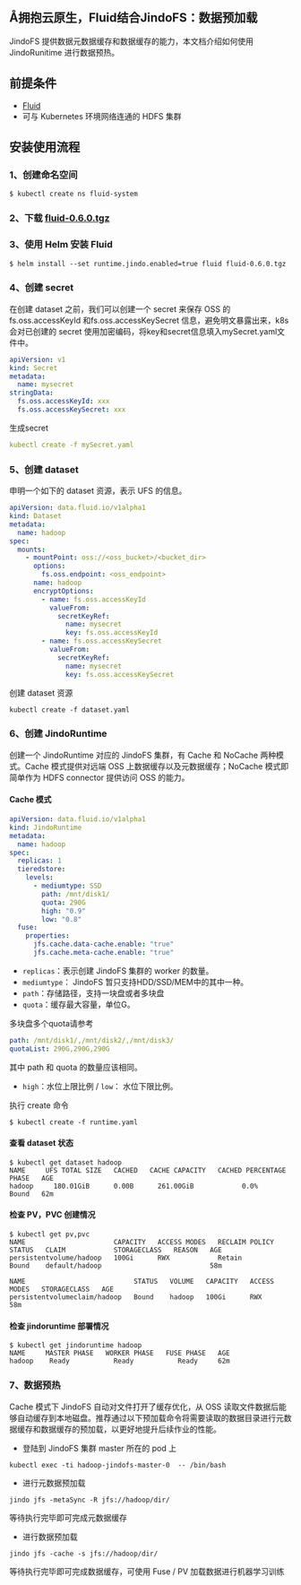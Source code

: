 ## Å拥抱云原生，Fluid结合JindoFS：数据预加载

JindoFS 提供数据元数据缓存和数据缓存的能力，本文档介绍如何使用 JindoRunitime 进行数据预热。

## 前提条件

- [Fluid](https://github.com/fluid-cloudnative/fluid)
- 可与 Kubernetes 环境网络连通的 HDFS 集群

## 安装使用流程

### 1、创建命名空间
```shell
$ kubectl create ns fluid-system
```
### 2、下载 [fluid-0.6.0.tgz](http://smartdata-binary.oss-cn-shanghai.aliyuncs.com/fluid/352cache/fluid-0.6.0.tgz)

### 3、使用 Helm 安装 Fluid

```shell
$ helm install --set runtime.jindo.enabled=true fluid fluid-0.6.0.tgz
```
### 4、创建 secret

在创建 dataset 之前，我们可以创建一个 secret 来保存 OSS 的 fs.oss.accessKeyId 和fs.oss.accessKeySecret 信息，避免明文暴露出来，k8s会对已创建的 secret 使用加密编码，将key和secret信息填入mySecret.yaml文件中。

```yaml
apiVersion: v1
kind: Secret
metadata:
  name: mysecret
stringData:
  fs.oss.accessKeyId: xxx
  fs.oss.accessKeySecret: xxx
```

生成secret

```yaml
kubectl create -f mySecret.yaml
```

### 5、创建 dataset

申明一个如下的 dataset 资源，表示 UFS 的信息。

```yaml
apiVersion: data.fluid.io/v1alpha1
kind: Dataset
metadata:
  name: hadoop
spec:
  mounts:
    - mountPoint: oss://<oss_bucket>/<bucket_dir>
      options:
        fs.oss.endpoint: <oss_endpoint>  
      name: hadoop
      encryptOptions:
        - name: fs.oss.accessKeyId
          valueFrom:
            secretKeyRef:
              name: mysecret
              key: fs.oss.accessKeyId
        - name: fs.oss.accessKeySecret
          valueFrom:
            secretKeyRef:
              name: mysecret
              key: fs.oss.accessKeySecret      
```

创建 dataset 资源

```shell
kubectl create -f dataset.yaml
```

### 6、创建 JindoRuntime

创建一个 JindoRuntime 对应的 JindoFS 集群，有 Cache 和 NoCache 两种模式。Cache 模式提供对远端 OSS 上数据缓存以及元数据缓存；NoCache 模式即简单作为 HDFS connector 提供访问 OSS 的能力。

#### Cache 模式
```yaml
apiVersion: data.fluid.io/v1alpha1
kind: JindoRuntime
metadata:
  name: hadoop
spec:
  replicas: 1
  tieredstore:
    levels:
      - mediumtype: SSD
        path: /mnt/disk1/
        quota: 290G
        high: "0.9"
        low: "0.8"
  fuse:
    properties:
      jfs.cache.data-cache.enable: "true"
      jfs.cache.meta-cache.enable: "true"
```


* `replicas`：表示创建 JindoFS 集群的 worker 的数量。
* `mediumtype`： JindoFS 暂只支持HDD/SSD/MEM中的其中一种。
* `path`：存储路径，支持一块盘或者多块盘
* `quota`：缓存最大容量，单位G。

多块盘多个quota请参考
```yaml
path: /mnt/disk1/,/mnt/disk2/,/mnt/disk3/
quotaList: 290G,290G,290G
```
其中 path 和 quota 的数量应该相同。
* `high`：水位上限比例 / `low`： 水位下限比例。


执行 create 命令
```shell
$ kubectl create -f runtime.yaml
```
#### 查看 dataset 状态
```shell
$ kubectl get dataset hadoop
NAME     UFS TOTAL SIZE   CACHED   CACHE CAPACITY   CACHED PERCENTAGE   PHASE   AGE
hadoop     180.01GiB      0.00B      261.00GiB            0.0%          Bound   62m

```

#### 检查 PV，PVC 创建情况
```shell
$ kubectl get pv,pvc
NAME                      CAPACITY   ACCESS MODES   RECLAIM POLICY   STATUS   CLAIM            STORAGECLASS   REASON   AGE
persistentvolume/hadoop   100Gi      RWX            Retain           Bound    default/hadoop                           58m

NAME                           STATUS   VOLUME   CAPACITY   ACCESS MODES   STORAGECLASS   AGE
persistentvolumeclaim/hadoop   Bound    hadoop   100Gi      RWX                           58m
```

#### 检查 jindoruntime 部署情况
```shell
$ kubectl get jindoruntime hadoop
NAME     MASTER PHASE   WORKER PHASE   FUSE PHASE   AGE
hadoop    Ready           Ready           Ready     62m
```

### 7、数据预热
Cache 模式下 JindoFS 自动对文件打开了缓存优化，从 OSS 读取文件数据后能够自动缓存到本地磁盘。推荐通过以下预加载命令将需要读取的数据目录进行元数据缓存和数据缓存的预加载，以更好地提升后续作业的性能。
* 登陆到 JindoFS 集群 master 所在的 pod 上
```shell
kubectl exec -ti hadoop-jindofs-master-0  -- /bin/bash
```
* 进行元数据预加载
```shell
jindo jfs -metaSync -R jfs://hadoop/dir/
```
等待执行完毕即可完成元数据缓存

* 进行数据预加载
```shell
jindo jfs -cache -s jfs://hadoop/dir/
```
等待执行完毕即可完成数据缓存，可使用 Fuse / PV 加载数据进行机器学习训练
